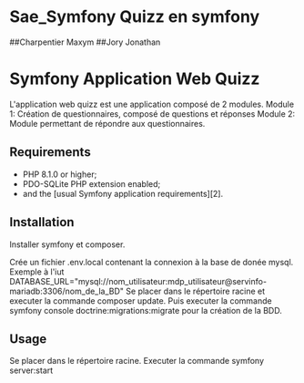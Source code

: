 # Sae_Symfony Quizz en symfony

##Charpentier Maxym
##Jory Jonathan







Symfony Application Web Quizz
========================

L'application web quizz est une application composé de 2 modules.
Module 1: Création de questionnaires, composé de questions et réponses
Module 2: Module permettant de répondre aux questionnaires.

Requirements
------------

  * PHP 8.1.0 or higher;
  * PDO-SQLite PHP extension enabled;
  * and the [usual Symfony application requirements][2].

Installation
------------
 Installer symfony et composer.
 
 Crée un fichier .env.local contenant la connexion à la base de donée mysql.
 Exemple à l'iut DATABASE_URL="mysql://nom_utilisateur:mdp_utilisateur@servinfo-mariadb:3306/nom_de_la_BD"
 Se placer dans le répertoire racine et executer la commande composer update.
 Puis executer la commande symfony console doctrine:migrations:migrate pour la création de la BDD.
  
 
Usage
-----

 Se placer dans le répertoire racine.
 Executer la commande symfony server:start
